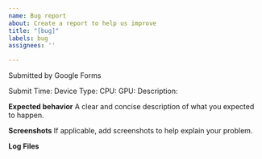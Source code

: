 ```yaml
---
name: Bug report
about: Create a report to help us improve
title: "[bug]"
labels: bug
assignees: ''

---
```


Submitted by Google Forms

Submit Time: 
Device Type: 
CPU: 
GPU: 
Description:


**Expected behavior**
A clear and concise description of what you expected to happen.

**Screenshots**
If applicable, add screenshots to help explain your problem.

**Log Files**
